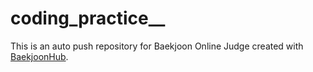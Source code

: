 # coding_practice__
This is an auto push repository for Baekjoon Online Judge created with [BaekjoonHub](https://github.com/BaekjoonHub/BaekjoonHub).
